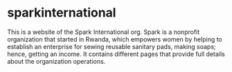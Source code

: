# sparkinternational
This is a website of the Spark International org. Spark is a nonprofit organization that started in Rwanda, which empowers women by helping to establish an enterprise for sewing reusable sanitary pads, making soaps; hence, getting an income. 
It contains different pages that provide full details about the organization operations. 
